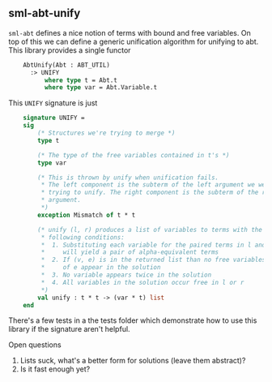 ## sml-abt-unify

`sml-abt` defines a nice notion of terms with bound and free
variables. On top of this we can define a generic unification
algorithm for unifying to abt. This library provides a single functor

``` sml
    AbtUnify(Abt : ABT_UTIL)
      :> UNIFY
          where type t = Abt.t
          where type var = Abt.Variable.t
```

This `UNIFY` signature is just

``` sml
    signature UNIFY =
    sig
        (* Structures we're trying to merge *)
        type t

        (* The type of the free variables contained in t's *)
        type var

        (* This is thrown by unify when unification fails.
         * The left component is the subterm of the left argument we were
         * trying to unify. The right component is the subterm of the right
         * argument.
         *)
        exception Mismatch of t * t

        (* unify (l, r) produces a list of variables to terms with the
         * following conditions:
         *  1. Substituting each variable for the paired terms in l and r
         *     will yield a pair of alpha-equivalent terms
         *  2. If (v, e) is in the returned list than no free variables
         *     of e appear in the solution
         *  3. No variable appears twice in the solution
         *  4. All variables in the solution occur free in l or r
         *)
        val unify : t * t -> (var * t) list
    end
```

There's a few tests in a the tests folder which demonstrate how to use
this library if the signature aren't helpful.

Open questions

 1. Lists suck, what's a better form for solutions (leave them
    abstract)?
 2. Is it fast enough yet?
